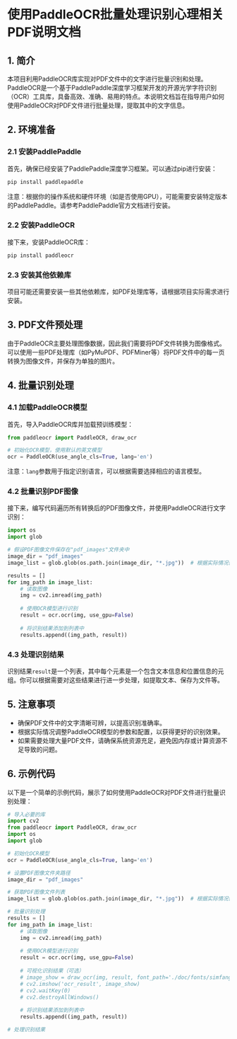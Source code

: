 # 使用PaddleOCR批量处理识别心理相关PDF说明文档

## 1. 简介

本项目利用PaddleOCR库实现对PDF文件中的文字进行批量识别和处理。PaddleOCR是一个基于PaddlePaddle深度学习框架开发的开源光学字符识别（OCR）工具库，具备高效、准确、易用的特点。本说明文档旨在指导用户如何使用PaddleOCR对PDF文件进行批量处理，提取其中的文字信息。

## 2. 环境准备

### 2.1 安装PaddlePaddle

首先，确保已经安装了PaddlePaddle深度学习框架。可以通过pip进行安装：

```bash
pip install paddlepaddle
```

注意：根据你的操作系统和硬件环境（如是否使用GPU），可能需要安装特定版本的PaddlePaddle。请参考PaddlePaddle官方文档进行安装。

### 2.2 安装PaddleOCR

接下来，安装PaddleOCR库：

```bash
pip install paddleocr
```

### 2.3 安装其他依赖库

项目可能还需要安装一些其他依赖库，如PDF处理库等，请根据项目实际需求进行安装。

## 3. PDF文件预处理

由于PaddleOCR主要处理图像数据，因此我们需要将PDF文件转换为图像格式。可以使用一些PDF处理库（如PyMuPDF、PDFMiner等）将PDF文件中的每一页转换为图像文件，并保存为单独的图片。

## 4. 批量识别处理

### 4.1 加载PaddleOCR模型

首先，导入PaddleOCR库并加载预训练模型：

```python
from paddleocr import PaddleOCR, draw_ocr

# 初始化OCR模型，使用默认的英文模型
ocr = PaddleOCR(use_angle_cls=True, lang='en')
```

注意：`lang`参数用于指定识别语言，可以根据需要选择相应的语言模型。

### 4.2 批量识别PDF图像

接下来，编写代码遍历所有转换后的PDF图像文件，并使用PaddleOCR进行文字识别：

```python
import os
import glob

# 假设PDF图像文件保存在"pdf_images"文件夹中
image_dir = "pdf_images"
image_list = glob.glob(os.path.join(image_dir, "*.jpg"))  # 根据实际情况修改文件扩展名

results = []
for img_path in image_list:
    # 读取图像
    img = cv2.imread(img_path)
    
    # 使用OCR模型进行识别
    result = ocr.ocr(img, use_gpu=False)
    
    # 将识别结果添加到列表中
    results.append((img_path, result))
```

### 4.3 处理识别结果

识别结果`result`是一个列表，其中每个元素是一个包含文本信息和位置信息的元组。你可以根据需要对这些结果进行进一步处理，如提取文本、保存为文件等。

## 5. 注意事项

- 确保PDF文件中的文字清晰可辨，以提高识别准确率。
- 根据实际情况调整PaddleOCR模型的参数和配置，以获得更好的识别效果。
- 如果需要处理大量PDF文件，请确保系统资源充足，避免因内存或计算资源不足导致的问题。

## 6. 示例代码

以下是一个简单的示例代码，展示了如何使用PaddleOCR对PDF文件进行批量识别处理：

```python
# 导入必要的库
import cv2
from paddleocr import PaddleOCR, draw_ocr
import os
import glob

# 初始化OCR模型
ocr = PaddleOCR(use_angle_cls=True, lang='en')

# 设置PDF图像文件夹路径
image_dir = "pdf_images"

# 获取PDF图像文件列表
image_list = glob.glob(os.path.join(image_dir, "*.jpg"))  # 根据实际情况修改文件扩展名

# 批量识别处理
results = []
for img_path in image_list:
    # 读取图像
    img = cv2.imread(img_path)
    
    # 使用OCR模型进行识别
    result = ocr.ocr(img, use_gpu=False)
    
    # 可视化识别结果（可选）
    # image_show = draw_ocr(img, result, font_path='./doc/fonts/simfang.ttf')
    # cv2.imshow('ocr_result', image_show)
    # cv2.waitKey(0)
    # cv2.destroyAllWindows()
    
    # 将识别结果添加到列表中
    results.append((img_path, result))

# 处理识别结果